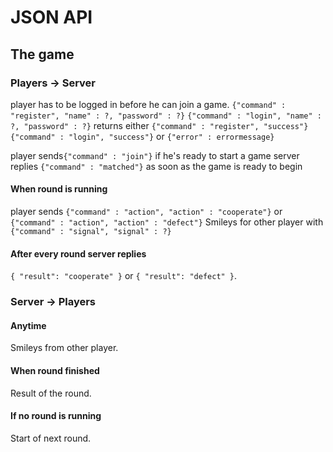 # JSON API

## The game

### Players -> Server
player has to be logged in before he can join a game.
`{"command" : "register", "name" : ?, "password" : ?}`
`{"command" : "login", "name" : ?, "password" : ?}`
returns either
`{"command" : "register", "success"}`
`{"command" : "login", "success"}`
or `{"error" : errormessage}`

player sends`{"command" : "join"}` if he's ready to start a game
server replies `{"command" : "matched"}` as soon as the game is ready to begin

#### When round is running
player sends `{"command" : "action", "action" : "cooperate"}` or `{"command" : "action", "action" : "defect"}`
Smileys for other player with `{"command" : "signal", "signal" : ?}`

#### After every round server replies
`{ "result": "cooperate" }` or `{ "result": "defect" }`.

### Server -> Players

#### Anytime
Smileys from other player.

#### When round finished
Result of the round.

#### If no round is running
Start of next round.
